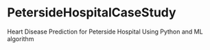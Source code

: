 # PetersideHospitalCaseStudy
Heart Disease Prediction for Peterside Hospital Using Python and ML algorithm
